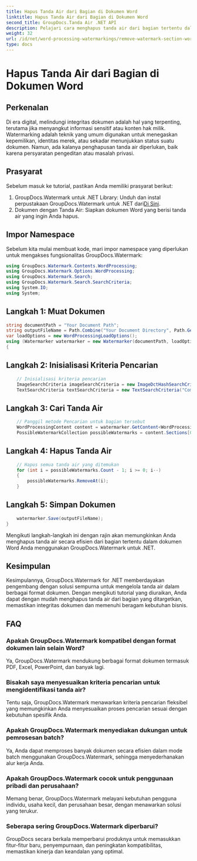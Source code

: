 ```yaml
---
title: Hapus Tanda Air dari Bagian di Dokumen Word
linktitle: Hapus Tanda Air dari Bagian di Dokumen Word
second_title: GroupDocs.Tanda Air .NET API
description: Pelajari cara menghapus tanda air dari bagian tertentu dalam dokumen Word menggunakan GroupDocs.Watermark untuk .NET. Tutorial komprehensif tersedia di sini.
weight: 32
url: /id/net/word-processing-watermarkings/remove-watermark-section-word-docs/
type: docs
---
```

# Hapus Tanda Air dari Bagian di Dokumen Word

## Perkenalan
Di era digital, melindungi integritas dokumen adalah hal yang terpenting, terutama jika menyangkut informasi sensitif atau konten hak milik. Watermarking adalah teknik yang umum digunakan untuk menegaskan kepemilikan, identitas merek, atau sekadar menunjukkan status suatu dokumen. Namun, ada kalanya penghapusan tanda air diperlukan, baik karena persyaratan pengeditan atau masalah privasi.
## Prasyarat
Sebelum masuk ke tutorial, pastikan Anda memiliki prasyarat berikut:
1.  GroupDocs.Watermark untuk .NET Library: Unduh dan instal perpustakaan GroupDocs.Watermark untuk .NET dari[Di Sini](https://releases.groupdocs.com/Watermark/net/).
2. Dokumen dengan Tanda Air: Siapkan dokumen Word yang berisi tanda air yang ingin Anda hapus.

## Impor Namespace
Sebelum kita mulai membuat kode, mari impor namespace yang diperlukan untuk mengakses fungsionalitas GroupDocs.Watermark:
```csharp
using GroupDocs.Watermark.Contents.WordProcessing;
using GroupDocs.Watermark.Options.WordProcessing;
using GroupDocs.Watermark.Search;
using GroupDocs.Watermark.Search.SearchCriteria;
using System.IO;
using System;
```
## Langkah 1: Muat Dokumen
```csharp
string documentPath = "Your Document Path";
string outputFileName = Path.Combine("Your Document Directory", Path.GetFileName(documentPath));
var loadOptions = new WordProcessingLoadOptions();
using (Watermarker watermarker = new Watermarker(documentPath, loadOptions))
{
```
## Langkah 2: Inisialisasi Kriteria Pencarian
```csharp
    // Inisialisasi kriteria pencarian
    ImageSearchCriteria imageSearchCriteria = new ImageDctHashSearchCriteria(Constants.LogoPng);
    TextSearchCriteria textSearchCriteria = new TextSearchCriteria("Company Name");
```
## Langkah 3: Cari Tanda Air
```csharp
    // Panggil metode Pencarian untuk bagian tersebut
    WordProcessingContent content = watermarker.GetContent<WordProcessingContent>();
    PossibleWatermarkCollection possibleWatermarks = content.Sections[0].Search(textSearchCriteria.Or(imageSearchCriteria));
```
## Langkah 4: Hapus Tanda Air
```csharp
    // Hapus semua tanda air yang ditemukan
    for (int i = possibleWatermarks.Count - 1; i >= 0; i--)
    {
        possibleWatermarks.RemoveAt(i);
    }
```
## Langkah 5: Simpan Dokumen
```csharp
    watermarker.Save(outputFileName);
}
```
Mengikuti langkah-langkah ini dengan rajin akan memungkinkan Anda menghapus tanda air secara efisien dari bagian tertentu dalam dokumen Word Anda menggunakan GroupDocs.Watermark untuk .NET.

## Kesimpulan
Kesimpulannya, GroupDocs.Watermark for .NET memberdayakan pengembang dengan solusi sempurna untuk mengelola tanda air dalam berbagai format dokumen. Dengan mengikuti tutorial yang diuraikan, Anda dapat dengan mudah menghapus tanda air dari bagian yang ditargetkan, memastikan integritas dokumen dan memenuhi beragam kebutuhan bisnis.
## FAQ
### Apakah GroupDocs.Watermark kompatibel dengan format dokumen lain selain Word?
Ya, GroupDocs.Watermark mendukung berbagai format dokumen termasuk PDF, Excel, PowerPoint, dan banyak lagi.
### Bisakah saya menyesuaikan kriteria pencarian untuk mengidentifikasi tanda air?
Tentu saja, GroupDocs.Watermark menawarkan kriteria pencarian fleksibel yang memungkinkan Anda menyesuaikan proses pencarian sesuai dengan kebutuhan spesifik Anda.
### Apakah GroupDocs.Watermark menyediakan dukungan untuk pemrosesan batch?
Ya, Anda dapat memproses banyak dokumen secara efisien dalam mode batch menggunakan GroupDocs.Watermark, sehingga menyederhanakan alur kerja Anda.
### Apakah GroupDocs.Watermark cocok untuk penggunaan pribadi dan perusahaan?
Memang benar, GroupDocs.Watermark melayani kebutuhan pengguna individu, usaha kecil, dan perusahaan besar, dengan menawarkan solusi yang terukur.
### Seberapa sering GroupDocs.Watermark diperbarui?
GroupDocs secara berkala memperbarui produknya untuk memasukkan fitur-fitur baru, penyempurnaan, dan peningkatan kompatibilitas, memastikan kinerja dan keandalan yang optimal.